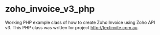zoho_invoice_v3_php
===================

Working PHP example class of how to create Zoho Invoice using Zoho API v3.
This PHP class was written for project http://textinvite.com.au.
